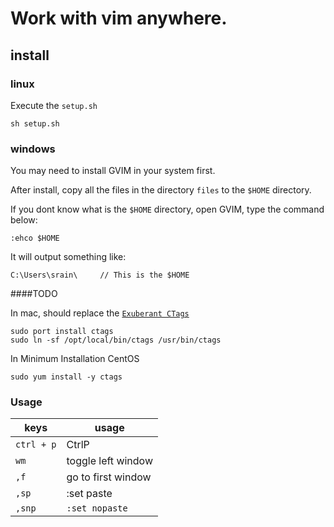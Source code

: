 # Work with vim anywhere. #

## install ##

### linux ###

Execute the `setup.sh`

    sh setup.sh

### windows ###

You may need to install GVIM in your system first.

After install, copy all the files in the directory `files` to the `$HOME` directory.

If you dont know what is the `$HOME` directory, open GVIM, type the command below:

    :ehco $HOME

It will output something like:

    C:\Users\srain\     // This is the $HOME

####TODO

In mac, should replace the [`Exuberant CTags`](http://www.scholarslab.org/research-and-development/code-spelunking-with-ctags-and-vim/)

    sudo port install ctags
    sudo ln -sf /opt/local/bin/ctags /usr/bin/ctags 

In Minimum Installation CentOS

    sudo yum install -y ctags


### Usage

|keys| usage|
|---|---|
|`ctrl + p` | CtrlP |
|`wm`       | toggle left window|
|`,f`       |   go to first window  |
|`,sp`      | :set paste            |
|`,snp`     |  `:set nopaste`       |
